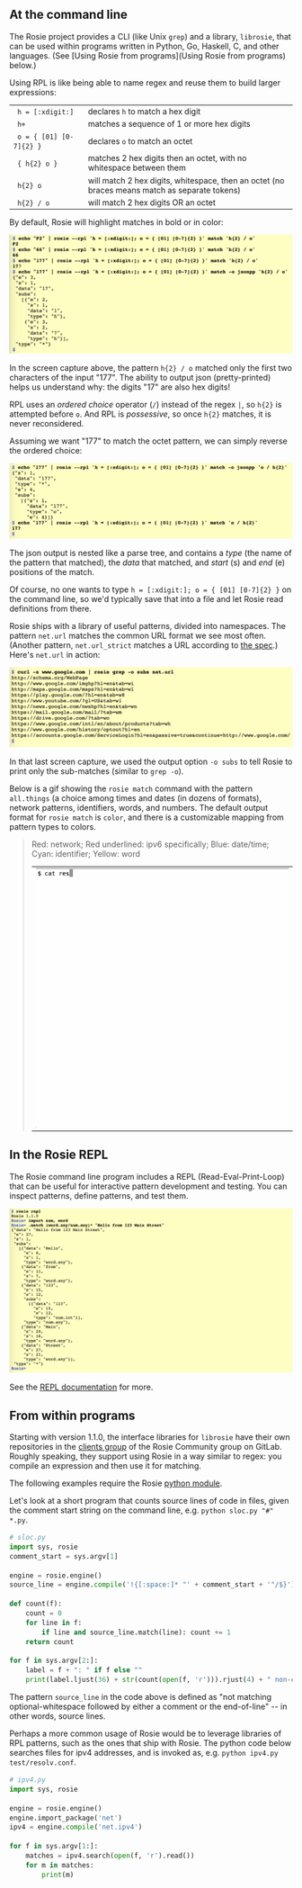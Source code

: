 ## At the command line

The Rosie project provides a CLI (like Unix `grep`) and a library, `librosie`,
that can be used within programs written in Python, Go, Haskell, C, and other
languages.  (See [Using Rosie from programs](Using Rosie from programs) below.)

Using RPL is like being able to name regex and reuse them to build larger expressions:

<table>
<tr><td><code> h = [:xdigit:] </code>        </td><td> declares <code>h</code> to match a hex digit </td></tr>
<tr><td><code> h+ </code>                    </td><td> matches a sequence of 1 or more hex digits </td></tr>
<tr><td><code> o = { [01] [0-7]{2} } </code> </td><td> declares <code>o</code> to match an octet </td></tr>
<tr><td><code> { h{2} o } </code>            </td><td> matches 2 hex digits then an octet, with no whitespace between them </td></tr>
<tr><td><code> h{2} o </code>                </td><td> will match 2 hex digits, whitespace, then an octet (no braces means match as separate tokens) </td></tr>
<tr><td><code> h{2} / o </code>               </td><td> will match 2 hex digits OR an octet </td></tr>
</table>

By default, Rosie will highlight matches in bold or in color:

![](images/readme-fig1.png)

In the screen capture above, the pattern `h{2} / o` matched only the first two characters of
the input "177".  The ability to output json (pretty-printed) helps us
understand why: the digits "17" are also hex digits!

RPL uses an _ordered choice_ operator (`/`) instead of the regex `|`, so `h{2}`
is attempted before `o`.  And RPL is _possessive_, so once `h{2}` matches, it is
never reconsidered.

Assuming we want "177" to match the octet pattern, we can simply reverse the
ordered choice:

![](images/readme-fig2.png)

The json output is nested like a parse tree, and contains a _type_ (the name of
the pattern that matched), the _data_ that matched, and _start_ (s) and _end_
(e) positions of the match.

Of course, no one wants to type `h = [:xdigit:]; o = { [01] [0-7]{2} }` on the
command line, so we'd typically save that into a file and let Rosie read
definitions from there.  

Rosie ships with a library of useful patterns, divided into namespaces.  The
pattern `net.url` matches the common URL format we see most often. (Another
pattern, `net.url_strict` matches a URL according to
[the spec](https://tools.ietf.org/html/rfc3986).) Here's `net.url` in action:

![](images/readme-fig3.png)

In that last screen capture, we used the output option `-o subs` to tell Rosie to
print only the sub-matches (similar to `grep -o`).

Below is a gif showing the `rosie match` command with the pattern `all.things`
(a choice among times and dates (in dozens of formats), network patterns,
identifiers, words, and numbers.  The default output format for `rosie match` is
`color`, and there is a customizable mapping from pattern types to colors.

<blockquote>
<table>
<tr>
Red: network; Red underlined: ipv6 specifically; Blue: date/time; Cyan:
identifier; Yellow: word
</tr>
<tr>
    <td><img src="images/p1.gif" width="600"></td>
</tr>
</table>
</blockquote>


## In the Rosie REPL

The Rosie command line program includes a REPL (Read-Eval-Print-Loop) that can
be useful for interactive pattern development and testing.  You can inspect
patterns, define patterns, and test them.

![](images/readme-fig5.png)

See the [REPL documentation](../../doc/repl.md) for more.


## From within programs

Starting with version 1.1.0, the interface libraries for `librosie` have their
own repositories in the
[clients group](https://gitlab.com/rosie-community/clients) of the Rosie
Community group on GitLab.  Roughly speaking, they support using Rosie in a way
similar to regex: you compile an expression and then use it for matching.

The following examples require the Rosie
[python module](https://gitlab.com/rosie-community/clients/python). 

Let's look at a short program that counts source lines of code in files, given
the comment start string on the command line, e.g. ```python sloc.py "#" *.py```.

```python 
# sloc.py
import sys, rosie
comment_start = sys.argv[1]

engine = rosie.engine()
source_line = engine.compile('!{[:space:]* "' + comment_start + '"/$}')

def count(f):
    count = 0
    for line in f:
        if line and source_line.match(line): count += 1
    return count

for f in sys.argv[2:]:
    label = f + ": " if f else ""
    print(label.ljust(36) + str(count(open(f, 'r'))).rjust(4) + " non-comment, non-blank lines")
``` 

The pattern `source_line` in the code above is defined as "not matching
optional-whitespace followed by either a comment or the end-of-line" -- in other
words, source lines.

Perhaps a more common usage of Rosie would be to leverage libraries of RPL
patterns, such as the ones that ship with Rosie.  The python code below searches
files for ipv4 addresses, and is invoked as, e.g. ```python ipv4.py test/resolv.conf```.

```python 
# ipv4.py
import sys, rosie

engine = rosie.engine()
engine.import_package('net')
ipv4 = engine.compile('net.ipv4')

for f in sys.argv[1:]:
    matches = ipv4.search(open(f, 'r').read())
    for m in matches:
        print(m)
``` 



